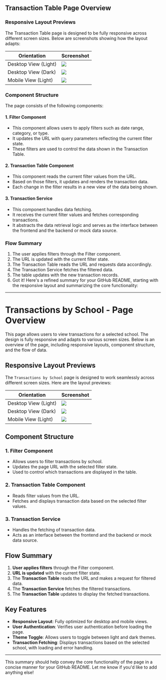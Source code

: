 ## Transaction Table Page Overview

### Responsive Layout Previews

The Transaction Table page is designed to be fully responsive across different screen sizes. Below are screenshots showing how the layout adapts:

| Orientation | Screenshot |
|-------------|------------|
| Desktop View (Light) | ![](https://i.ibb.co/8LLXqZ44/Transaction-Table-Light-Desktop-png.png) |
| Desktop View (Dark) | ![](https://i.ibb.co/4Zj4CZsg/Transaction-Table-Dark-Desktop-png.png)|
| Mobile View (Light) | ![](https://i.ibb.co/ZzLctsML/Transaction-Light-Mode-Mobile-png.png) |

### Component Structure

The page consists of the following components:

#### 1. Filter Component
- This component allows users to apply filters such as date range, category, or type.
- It updates the URL with query parameters reflecting the current filter state.
- These filters are used to control the data shown in the Transaction Table.

#### 2. Transaction Table Component
- This component reads the current filter values from the URL.
- Based on those filters, it updates and renders the transaction data.
- Each change in the filter results in a new view of the data being shown.

#### 3. Transaction Service
- This component handles data fetching.
- It receives the current filter values and fetches corresponding transactions.
- It abstracts the data retrieval logic and serves as the interface between the frontend and the backend or mock data source.

### Flow Summary

1. The user applies filters through the Filter component.
2. The URL is updated with the current filter state.
3. The Transaction Table reads the URL and requests data accordingly.
4. The Transaction Service fetches the filtered data.
5. The table updates with the new transaction records.
6. Got it! Here's a refined summary for your GitHub README, starting with the responsive layout and summarizing the core functionality:

---

# Transactions by School - Page Overview

This page allows users to view transactions for a selected school. The design is fully responsive and adapts to various screen sizes. Below is an overview of the page, including responsive layouts, component structure, and the flow of data.

## Responsive Layout Previews

The `Transactions by School` page is designed to work seamlessly across different screen sizes. Here are the layout previews:

| Orientation | Screenshot |
|-------------|------------|
| Desktop View (Light) | ![](https://ibb.co/qY3nFgv7) |
| Desktop View (Dark) | ![](https://ibb.co/gMR8z1nC)|
| Mobile View (Light) | ![](https://i.ibb.co/ZzLctsML/Transaction-Light-Mode-Mobile-png.png) |
## Component Structure

### 1. **Filter Component**
- Allows users to filter transactions by school.
- Updates the page URL with the selected filter state.
- Used to control which transactions are displayed in the table.

### 2. **Transaction Table Component**
- Reads filter values from the URL.
- Fetches and displays transaction data based on the selected filter values.

### 3. **Transaction Service**
- Handles the fetching of transaction data.
- Acts as an interface between the frontend and the backend or mock data source.

## Flow Summary

1. **User applies filters** through the Filter component.
2. **URL is updated** with the current filter state.
3. The **Transaction Table** reads the URL and makes a request for filtered data.
4. The **Transaction Service** fetches the filtered transactions.
5. The **Transaction Table** updates to display the fetched transactions.

## Key Features

- **Responsive Layout**: Fully optimized for desktop and mobile views.
- **User Authentication**: Verifies user authentication before loading the page.
- **Theme Toggle**: Allows users to toggle between light and dark themes.
- **Transaction Fetching**: Displays transactions based on the selected school, with loading and error handling.

---

This summary should help convey the core functionality of the page in a concise manner for your GitHub README. Let me know if you'd like to add anything else!


